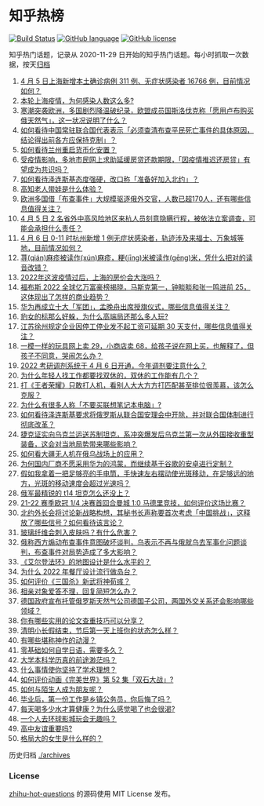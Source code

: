# 知乎热榜
[![Build Status](https://github.com/ToWeLong/zhihu-hot-questions/workflows/CI/badge.svg)](https://github.com/ToWeLong/zhihu-hot-questions/actions)
[![GitHub language](https://img.shields.io/badge/language-golang-orange.svg)](https://golang.org/)
[![GitHub license](https://img.shields.io/github/license/ToWeLong/zhihu-hot-questions)](https://github.com/ToWeLong/zhihu-hot-questions/blob/main/LICENSE)

知乎热门话题，记录从 2020-11-29 日开始的知乎热门话题。每小时抓取一次数据，按天[归档](./archives)

<!-- BEGIN -->

1. [4 月 5 日上海新增本土确诊病例 311 例、无症状感染者 16766 例，目前情况如何？](https://www.zhihu.com/question/526254075)
1. [本轮上海疫情，为何感染人数这么多?](https://www.zhihu.com/question/525740117)
1. [寒潮突袭欧洲，多国剧烈降温破纪录，欧盟成员国斯洛伐克称「愿用卢布购买俄天然气」，这一状况说明了什么？](https://www.zhihu.com/question/526083781)
1. [如何看待中国常驻联合国代表表示「必须查清布查平民死亡事件的具体原因，结论得出前各方应保持克制」？](https://www.zhihu.com/question/526259801)
1. [如何看待兰州重启货币化安置？](https://www.zhihu.com/question/526027279)
1. [受疫情影响，多地市民网上求助延缓房贷还款期限，「因疫情推迟还房贷」有望成为共识吗？](https://www.zhihu.com/question/526276106)
1. [如何看待泽连斯基态度强硬，改口称「准备好加入北约」？](https://www.zhihu.com/question/526185277)
1. [高知老人带娃是什么体验？](https://www.zhihu.com/question/510311817)
1. [欧洲多国借「布查事件」大规模驱逐俄外交官，人数已超170人，还有哪些信息值得关注？](https://www.zhihu.com/question/526268993)
1. [4 月 5 日 2 名省外中高风险地区来杭人员刻意隐瞒行程，被依法立案调查，可能会承担什么责任？](https://www.zhihu.com/question/526308562)
1. [4 月 6 日 0-11 时杭州新增 1 例无症状感染者，轨迹涉及来福士、万象城等地，目前情况如何？](https://www.zhihu.com/question/526305194)
1. [荨(qián)麻疹被读作(xún)麻疹，粳(jīng)米被读作(gēng)米，凭什么把对的读音改错？](https://www.zhihu.com/question/525002535)
1. [2022年这波疫情过后，上海的房价会大涨吗？](https://www.zhihu.com/question/526089861)
1. [福布斯 2022 全球亿万富豪榜揭晓，马斯克第一，钟睒睒和张一鸣进前 25，这体现出了怎样的商业趋势？](https://www.zhihu.com/question/526191859)
1. [华为再成立十大「军团」，孟晚舟出席授旗仪式，哪些信息值得关注？](https://www.zhihu.com/question/525967275)
1. [豹女的标那么好躲，为什么高端局还那么多人玩?](https://www.zhihu.com/question/451881236)
1. [江苏徐州规定企业因停工停业发不起工资可延期 30 天支付，哪些信息值得关注？](https://www.zhihu.com/question/526263805)
1. [一模一样的玩具网上卖 29，小商店卖 68，给孩子说在网上买，也解释了，但孩子不同意，哭闹怎么办？](https://www.zhihu.com/question/525757457)
1. [2022 考研调剂系统于 4 月 6 日开通，今年调剂要注意什么？](https://www.zhihu.com/question/526257862)
1. [为什么年轻人找工作都要找双休的，双休的工作能有几个？](https://www.zhihu.com/question/525911720)
1. [打《王者荣耀》只敢打人机，看别人大大方方打匹配甚至排位很羡慕，该怎么克服？](https://www.zhihu.com/question/526230991)
1. [为什么有很多人称「不要买联想笔记本电脑」?](https://www.zhihu.com/question/524894839)
1. [如何看待泽连斯基要求将俄罗斯从联合国安理会中开除，并对联合国体制进行彻底改革？](https://www.zhihu.com/question/526281727)
1. [捷克证实向乌克兰运送苏制坦克，系冲突爆发后乌克兰第一次从外国接收重型装备，这会对当地局势带来哪些影响？](https://www.zhihu.com/question/526297657)
1. [如何看大疆无人机在俄乌战场上的应用？](https://www.zhihu.com/question/525628610)
1. [为何国内厂商不愿采用华为的鸿蒙，而继续基于谷歌的安卓进行定制？](https://www.zhihu.com/question/524738486)
1. [假如我拿着一把足够亮的手电筒，手快速左右摆动使光斑移动，在足够远的地方，光斑的移动速度会超过光速吗？](https://www.zhihu.com/question/432969992)
1. [俄军最精锐的 t14 坦克怎么还没上？](https://www.zhihu.com/question/525727953)
1. [21-22 赛季欧冠 1/4 决赛首回合曼城 1:0 马德里竞技，如何评价这场比赛？](https://www.zhihu.com/question/526247099)
1. [北约外长会将讨论新战略构想，其秘书长声称要首次考虑「中国挑战」，这释放了哪些信号？如何看待该言论？](https://www.zhihu.com/question/526286826)
1. [玻璃纤维会刺入皮肤吗？有什么危害？](https://www.zhihu.com/question/34988195)
1. [俄称西方煽动布查事件意图破坏谈判，乌表示不再与俄就乌去军事化问题谈判，布查事件对局势造成了多大影响？](https://www.zhihu.com/question/526317968)
1. [《艾尔登法环》的地图设计是什么水平的？](https://www.zhihu.com/question/520452712)
1. [为什么 2022 年餐厅设计流行做岛台？](https://www.zhihu.com/question/518660146)
1. [如何评价《三国杀》新武将神荀彧？](https://www.zhihu.com/question/525602919)
1. [相亲对象爱答不理，回复简短怎么办？](https://www.zhihu.com/question/525805032)
1. [德国政府宣布托管俄罗斯天然气公司德国子公司，两国外交关系还会影响哪些领域？](https://www.zhihu.com/question/526118932)
1. [你有哪些实用的论文查重技巧可以分享？](https://www.zhihu.com/question/525825111)
1. [清明小长假结束，节后第一天上班你的状态怎么样？](https://www.zhihu.com/question/526287860)
1. [有哪些堪称神作的动漫？](https://www.zhihu.com/question/49310040)
1. [零基础如何自学日语，需要多久？](https://www.zhihu.com/question/288850575)
1. [大学本科学历真的前途渺茫吗？](https://www.zhihu.com/question/526258767)
1. [什么事情使你坚持了学术理想？](https://www.zhihu.com/question/525068850)
1. [如何评价动画《完美世界》第 52 集「双石大战」?](https://www.zhihu.com/question/525562199)
1. [如何与陌生人成为朋友呢？](https://www.zhihu.com/question/526258381)
1. [毕业后，第一份工作是乡镇公务员，你后悔了吗？](https://www.zhihu.com/question/525903816)
1. [每天喝多少水才算健康？为什么感觉喝了也会很渴?](https://www.zhihu.com/question/526166371)
1. [一个人去环球影城玩会无趣吗？](https://www.zhihu.com/question/513129551)
1. [高中友谊重要吗?](https://www.zhihu.com/question/526286722)
1. [格局大的女生是什么样的？](https://www.zhihu.com/question/275536584)

<!-- END -->

历史归档 [./archives](./archives)


### License
[zhihu-hot-questions](https://github.com/towelong/zhihu-hot-questions) 的源码使用 MIT License 发布。